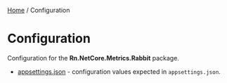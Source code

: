 [Home](/README.md) / Configuration

# Configuration
Configuration for the **Rn.NetCore.Metrics.Rabbit** package.

- [appsettings.json](/docs/config/appsettings.md) - configuration values expected in `appsettings.json`.
